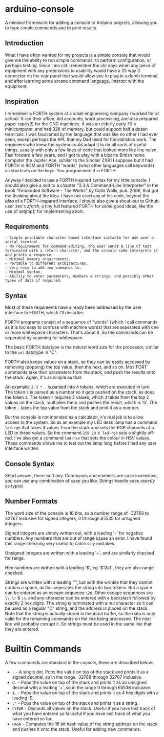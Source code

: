 # arduino-console
A minimal framework for adding a console to Arduino projects, allowing you to type simple commands and to print results. 

## Introduction

What I have often wanted for my projects is a simple console that would give me the ability to run simple commands, to perform configuration, or perhaps testing. Since I am old I remember the old days when any piece of equipment with any pretensions to usability would have a 25 way D connector on the rear panel that would allow you to plug in a dumb terminal, and after learning some arcane command language, _interact_ with the equipment. 

## Inspiration

I remember a FORTH system at a small engineering company I worked for at school. It ran their office, did accounts, word processing, and also prepared paper tapes(!) for the CNC machines. It was an elderly early 70's minicomputer, and had 32K of memory, but could support half a dozen terminals. I was fascinated by the language that was like no other I had ever seen, except perhaps the APL that my Dad used for his statistics work. The engineers who knew the system could adapt it to do all sorts of useful things, usually with only a few lines of code that looked more like line noise. Fast forward a few years, and I got to play with a bizarre British home computer the Jupiter Ace, similar to the Sinclair ZX81 I suppose but it had FORTH in ROM and FORTH "words" (what other languages call keywords) as shortcuts on the keys. You programmed it in FORTH.

Anyway I decided to use a FORTH inspired syntax for my little console. I should also give a nod to a chapter "3.3 A Command-Line Interpreter" in the book "Embedded Software - The Works" by Colin Walls, pub. 2006, that got me thinking about the idea. I have not used any of his code, beyond the _idea_ of a FORTH-inspared interface. I should also give a shout-out to Github user zev's _zforth_, a tiny full featured FORTH for some good ideas, like the use of setjmp() for implementing abort.

## Requirements
	
	- Simple printable character based interface suitable for use over a serial terminal.
	- No requirement for command editing, the user sends a line of text terminated with a return character, and the console code interprets it and prints a response.
	- Minimal memory requirements.
	- Portable to different architectures.
	- Very easy to add new commands to.
	- Minimal syntax.
	- Ability to enter parameters, numbers & strings, and possibly other tyoes of data if required. 
	
## Syntax

Most of these requireents have already been addressed by the user interface to FORTH, which I'll describe.

FORTH programs consist of a sequence of "words" (which I call commands as it is too easy to confuse with machine words) that are seperated with one or more whitespace characters. That's about it. So the commands can be seperated by scanning for whitespace. 

The basic FORTH datatype is the natural word size for the processor, similar to the `int` datatype in "C".

FORTH also keeps values on a stack, so they can be easily accessed by removing (popping) the top value, then the next, and so on. Mos FORT commands take their parameters from the stack, and push the results onto the stack. Again, it's as simple as that.

An example: `2 3 * .` is parsed into 4 tokens, which are executed in turn. The token `2` is parsed as a number so it gets pushed on the stack, as does the token `3`. The token `*` requires 2 values, which it takes from the top 2 values on the stack, multiplies them and pushes the result, which is '6'. The token `.` takes the top value from the stack and print it  as a number.

But the console is not intended as a calculator, it's real job is to allow access to the system. So as an example my LED desk lamp has a command `led-rgb` that takes 3 values from the stack and sets the RGB channels of a LED to these values. So the command `255 20 0 led-rgb` sets a slightly off-red. I've also got a command `led-hsv` that sets the colour in HSV values. These commands allows me to test out the lamp long before I had any user interface written.

## Console Syntax

Short answer, there isn't any. Commands and numbers are case insensitive, you can use any combination of case you like. Strings handle case _exactly_ as typed. 


## Number Formats

The word size of the console is 16 bits, so a number range of -32768 to 32767 inclusive for signed integers, 0 trhrough 65535 for unsigned integers. 

Signed integers are simply written out, with a leading '-' for negative numbers. Any numbers that are out of range cause an error. I have found this range checking very useful to catch silly mistakes.

Unsigned integers are written with a leading '+', and are similarly checked for range.

Hex numbers are written with a leading '$', eg `$12af`, they are also range checked.

Strings are written with a leading '"', but with the wrinkle that they cannot contain a space, as this seperates the string into two tokens. But a space can be entered as an escape sequence `\20`. Other escape sequences are `\\`, `\r` & `\n`, and any character can be entered with a backslash followed by exactly 2 hex digits. The string is terminated with a nul character so it can be used as a regular "C" string, and the address is placed on the stack.
Note that the string is actually stored in the input buffer, so the data is only valid for the remaining commands on the line being processed. The next line will probably corrupt it. So strings must be used in the same line that they are entered. 

# Builtin Commands

A few commands are standard in the console, these are described below:

- `.` - A single dot. Pops the value on top of the stack and prints it as a signed decimal, so in the range -32768 through 32767 inclusive.
- `U.` - Pops the value on top of the stack and prints it as an unsigned decimal with a leading '+', so in the range 0 through 65536 inclusive.
- `$.` - Pops the value on top of the stack and prints it as 4 hex digits with a leading '$'.
- `."` - Pops the value on top of the stack and prints it as a string.
- `CLEAR` - Discards all values on the stack. Useful if you have lost track of what you have entered so far.seful if you have lost track of what you have entered so far.
- `HASH` - Computes the 16 bit hash value of the string address on the stack and pushes it onto the stack. Useful for adding new commands.

